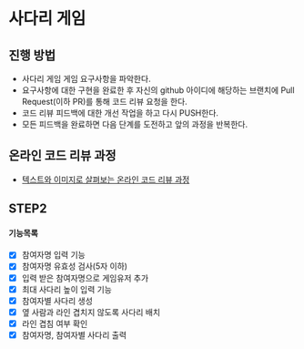 # 사다리 게임
## 진행 방법
* 사다리 게임 게임 요구사항을 파악한다.
* 요구사항에 대한 구현을 완료한 후 자신의 github 아이디에 해당하는 브랜치에 Pull Request(이하 PR)를 통해 코드 리뷰 요청을 한다.
* 코드 리뷰 피드백에 대한 개선 작업을 하고 다시 PUSH한다.
* 모든 피드백을 완료하면 다음 단계를 도전하고 앞의 과정을 반복한다.

## 온라인 코드 리뷰 과정
* [텍스트와 이미지로 살펴보는 온라인 코드 리뷰 과정](https://github.com/nextstep-step/nextstep-docs/tree/master/codereview)

## STEP2
#### 기능목록
- [X] 참여자명 입력 기능
- [X] 참여자명 유효성 검사(5자 이하)
- [X] 입력 받은 참여자명으로 게임유저 추가
- [X] 최대 사다리 높이 입력 기능
- [X] 참여자별 사다리 생성
- [X] 옆 사람과 라인 겹치지 않도록 사다리 배치
- [X] 라인 겹침 여부 확인
- [X] 참여자명, 참여자별 사다리 출력